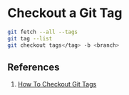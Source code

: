 # Checkout a Git Tag

```bash
git fetch --all --tags
git tag --list
git checkout tags</tag> -b <branch>
```

## References

1. [How To Checkout Git Tags](https://devconnected.com/how-to-checkout-git-tags/)

